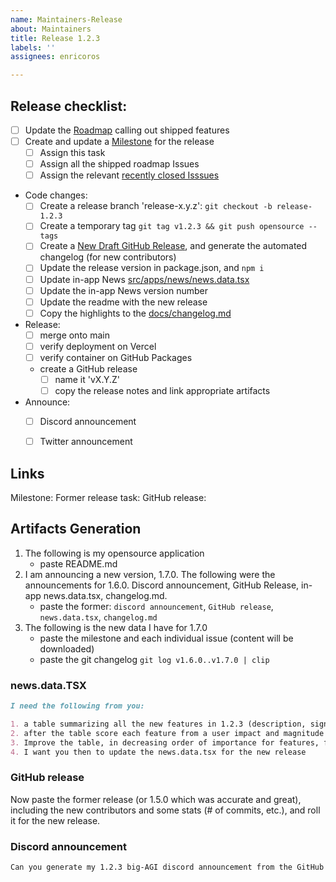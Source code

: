 ```yaml
---
name: Maintainers-Release
about: Maintainers
title: Release 1.2.3
labels: ''
assignees: enricoros

---
```


## Release checklist:

- [ ] Update the [Roadmap](https://github.com/users/enricoros/projects/4/views/2) calling out shipped features
- [ ] Create and update a [Milestone](https://github.com/enricoros/big-agi/milestones) for the release
  - [ ] Assign this task
  - [ ] Assign all the shipped roadmap Issues
  - [ ] Assign the relevant [recently closed Isssues](https://github.com/enricoros/big-agi/issues?q=is%3Aclosed+sort%3Aupdated-desc)
- Code changes:
  - [ ] Create a release branch 'release-x.y.z': `git checkout -b release-1.2.3`
  - [ ] Create a temporary tag `git tag v1.2.3 && git push opensource --tags`
  - [ ] Create a [New Draft GitHub Release](https://github.com/enricoros/big-agi/releases/new), and generate the automated changelog (for new contributors)
  - [ ] Update the release version in package.json, and `npm i`
  - [ ] Update in-app News [src/apps/news/news.data.tsx](/src/apps/news/news.data.tsx)
  - [ ] Update the in-app News version number
  - [ ] Update the readme with the new release
  - [ ] Copy the highlights to the [docs/changelog.md](/docs/changelog.md)
- Release:
  - [ ] merge onto main
  - [ ] verify deployment on Vercel
  - [ ] verify container on GitHub Packages
  - create a GitHub release
    - [ ] name it 'vX.Y.Z'
    - [ ] copy the release notes and link appropriate artifacts
- Announce:
  - [ ] Discord announcement
  - [ ] Twitter announcement


## Links
Milestone: 
Former release task: 
GitHub release: 


## Artifacts Generation

1) The following is my opensource application
   - paste README.md
2) I am announcing a new version, 1.7.0. The following were the announcements for 1.6.0. Discord announcement, GitHub Release, in-app news.data.tsx, changelog.md.
   - paste the former: `discord announcement`, `GitHub release`, `news.data.tsx`, `changelog.md`
3) The following is the new data I have for 1.7.0
   - paste the milestone and each individual issue (content will be downloaded)
   - paste the git changelog  `git log v1.6.0..v1.7.0 | clip`
   

### news.data.TSX

```markdown
I need the following from you:

1. a table summarizing all the new features in 1.2.3 (description, significance, usefulness, do not link the commit, but have the issue number), which will be used for the artifacts later
2. after the table score each feature from a user impact and magnitude point of view
3. Improve the table, in decreasing order of importance for features, fixing any detail that's missing, in particular check if there are commits of significance from a user or developer point of view, which are not contained in the table
4. I want you then to update the news.data.tsx for the new release
```

### GitHub release

Now paste the former release (or 1.5.0 which was accurate and great), including the new contributors and
some stats (# of commits, etc.), and roll it for the new release.

### Discord announcement

```markdown
Can you generate my 1.2.3 big-AGI discord announcement from the GitHub Release announcement, and the in-app News?
```

